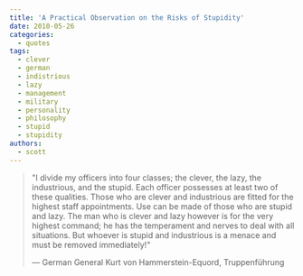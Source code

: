```yaml
---
title: 'A Practical Observation on the Risks of Stupidity'
date: 2010-05-26
categories:
  - quotes
tags:
  - clever
  - german
  - indistrious
  - lazy
  - management
  - military
  - personality
  - philosophy
  - stupid
  - stupidity
authors:
  - scott
---
```


> "I divide my officers into four classes; the clever, the lazy, the industrious, and the stupid. Each officer possesses at least two of these qualities. Those who are clever and industrious are fitted for the highest staff appointments. Use can be made of those who are stupid and lazy. The man who is clever and lazy however is for the very highest command; he has the temperament and nerves to deal with all situations. But whoever is stupid and industrious is a menace and must be removed immediately!"
>
> — German General Kurt von Hammerstein-Equord, Truppenführung
